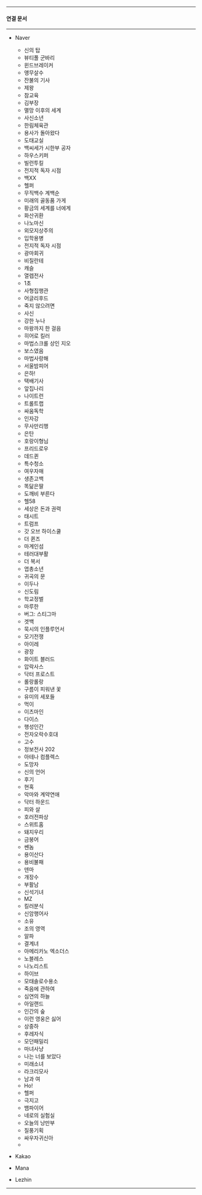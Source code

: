 

---
#### 연결 문서


---
- Naver
	- 신의 탑
	- 뷰티풀 군바리
	- 윈드브레이커
	- 앵무살수
	- 잔불의 기사
	- 제왕
	- 참교육
	- 김부장
	- 멸망 이후의 세계
	- 사신소년
	- 한림체육관
	- 용사가 돌아왔다
	- 도태교실
	- 백씨세가 시한부 공자
	- 하우스키퍼
	- 빌런투킬
	- 전지적 독자 시점
	- 백XX
	- 헬퍼
	- 무직백수 계백순
	- 미래의 골동품 가게
	- 황금의 세계를 너에게
	- 화산귀환
	- 나노마신
	- 외모지상주의
	- 입학용병
	- 전지적 독자 시점
	- 광마회귀
	- 비질란테
	- 캐슬
	- 열렙전사
	- 1초
	- 사형집행관
	- 어글리후드
	- 죽지 않으려면
	- 사신
	- 강한 누나
	- 마왕까지 한 걸음
	- 히어로 킬러
	- 마법스크롤 상인 지오
	- 보스였음
	- 마법사랑해
	- 서울밤피어
	- 은하!
	- 택배기사
	- 앞집나리
	- 나이트런
	- 트롤트랩
	- 싸움독학
	- 인자강
	- 무사만리행
	- 은탄
	- 호랑이형님
	- 프리드로우
	- 데드퀸
	- 특수청소
	- 여우자매
	- 생존고백
	- 똑닮은딸
	- 도깨비 부른다
	- 헬58
	- 세상은 돈과 권력
	- 태시트
	- 트럼프
	- 갓 오브 하이스쿨
	- 더 퀸즈
	- 마계인섬
	- 테러대부활
	- 더 복서
	- 엽총소년
	- 귀곡의 문
	- 이두나
	- 신도림
	- 학교정벌
	- 마루한
	- 버그: 스티그마
	- 겟백
	- 묵시의 인플루언서
	- 모기전쟁
	- 아이레
	- 광장
	- 화이트 블러드
	- 압락사스
	- 닥터 프로스트
	- 롤랑롤랑
	- 구름이 피워낸 꽃
	- 유미의 세포들
	- 먹이
	- 이츠마인
	- 다이스
	- 행성인간
	- 전자오락수호대
	- 고수
	- 정보전사 202
	- 아테나 컴플렉스
	- 도망자
	- 신의 언어
	- 후기
	- 현혹
	- 악마와 계약연애
	- 닥터 하운드
	- 피와 살
	- 호러전파상
	- 스위트홈
	- 돼지우리
	- 금붕어
	- 쎈놈
	- 용이산다
	- 용비불패
	- 덴마
	- 개장수
	- 부활남
	- 신석기녀
	- MZ
	- 킬러분식
	- 신암행어사
	- 소유
	- 조의 영역
	- 알파
	- 결계녀
	- 아메리카노 엑소더스
	- 노블레스
	- 나노리스트
	- 하이브
	- 모태솔로수용소
	- 죽음에 관하여
	- 심연의 하늘
	- 아일랜드
	- 인간의 숲
	- 이런 영웅은 싫어
	- 상중하
	- 후레자식
	- 모던패밀리
	- 마녀사냥
	- 나는 너를 보았다
	- 미래소녀
	- 라크리모사
	- 남과 여
	- Ho!
	- 헬퍼
	- 극지고
	- 뱀파이어
	- 네로의 실험실
	- 오늘의 낭만부
	- 질풍기획
	- 싸우자귀신아
	- 
	  
	  
- Kakao
- Mana
- Lezhin



---